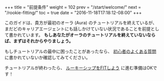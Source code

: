 +++
title = "前提条件"
weight = 102
prev = "/start/welcome/"
next = "/rookie-fitting/"
toc = true
date = "2016-11-18T17:18:12-08:00"
+++

このガイドは、貴方が最初のオーラ (Aura) のチュートリアルを終えているが、まだどのキャリアエージェントにも話しかけていない状況であることを前提として書かれています。 **もしあなたがオーラのチュートリアルを終えていないならば、まずはそれからやりましょう。**

もしチュートリアルの最中に困ったことがあったなら、 [初心者のよくある質問](/reference/rookie-faq) に書かれていないか確認してみてください。

チュートリアルが終わったら、 [ルーキーシップをFITしよう](/rookie-fitting/) に進む準備はOKです！
